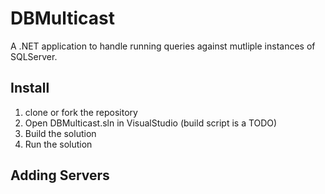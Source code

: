 DBMulticast
===========

A .NET application to handle running queries against mutliple instances of SQLServer.

Install
-------

1. clone or fork the repository
2. Open DBMulticast.sln in VisualStudio (build script is a TODO)
3. Build the solution
4. Run the solution

Adding Servers
--------------
